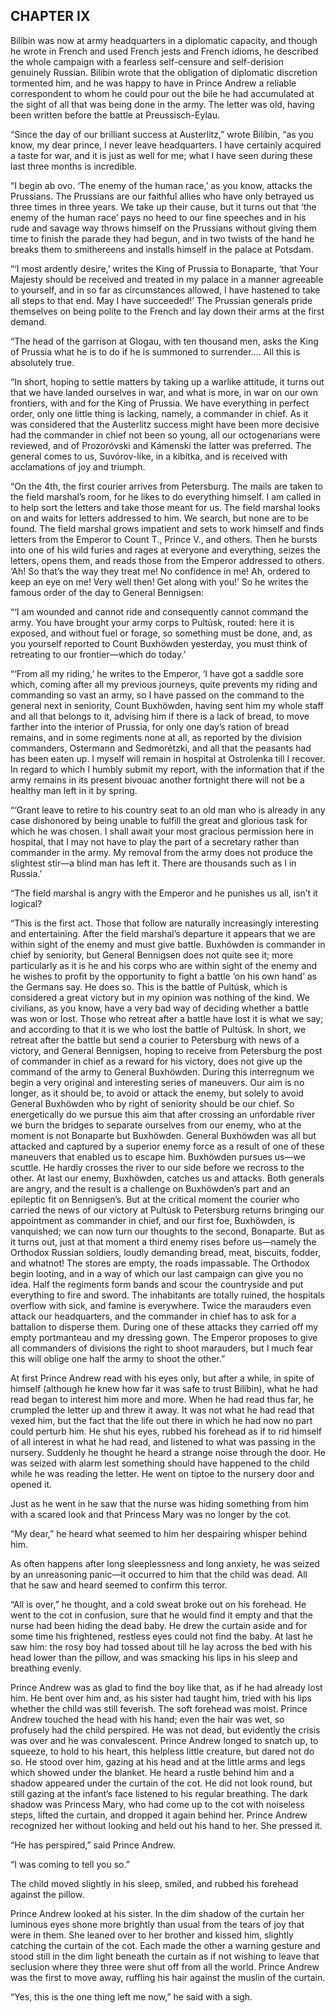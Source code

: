 ## CHAPTER IX

Bilíbin was now at army headquarters in a diplomatic capacity, and
though he wrote in French and used French jests and French idioms,
he described the whole campaign with a fearless self-censure and
self-derision genuinely Russian. Bilíbin wrote that the obligation of
diplomatic discretion tormented him, and he was happy to have in Prince
Andrew a reliable correspondent to whom he could pour out the bile he
had accumulated at the sight of all that was being done in the army.
The letter was old, having been written before the battle at
Preussisch-Eylau.

“Since the day of our brilliant success at Austerlitz,” wrote
Bilíbin, “as you know, my dear prince, I never leave headquarters. I
have certainly acquired a taste for war, and it is just as well for me;
what I have seen during these last three months is incredible.

“I begin ab ovo. ‘The enemy of the human race,’ as you know,
attacks the Prussians. The Prussians are our faithful allies who have
only betrayed us three times in three years. We take up their cause, but
it turns out that ‘the enemy of the human race’ pays no heed to
our fine speeches and in his rude and savage way throws himself on the
Prussians without giving them time to finish the parade they had begun,
and in two twists of the hand he breaks them to smithereens and installs
himself in the palace at Potsdam.

“‘I most ardently desire,’ writes the King of Prussia to
Bonaparte, ‘that Your Majesty should be received and treated in my
palace in a manner agreeable to yourself, and in so far as circumstances
allowed, I have hastened to take all steps to that end. May I have
succeeded!’ The Prussian generals pride themselves on being polite to
the French and lay down their arms at the first demand.

“The head of the garrison at Glogau, with ten thousand men, asks the
King of Prussia what he is to do if he is summoned to surrender.... All
this is absolutely true.

“In short, hoping to settle matters by taking up a warlike attitude,
it turns out that we have landed ourselves in war, and what is more,
in war on our own frontiers, with and for the King of Prussia. We have
everything in perfect order, only one little thing is lacking, namely,
a commander in chief. As it was considered that the Austerlitz success
might have been more decisive had the commander in chief not been so
young, all our octogenarians were reviewed, and of Prozoróvski
and Kámenski the latter was preferred. The general comes to us,
Suvórov-like, in a kibítka, and is received with acclamations of joy
and triumph.

“On the 4th, the first courier arrives from Petersburg. The mails
are taken to the field marshal’s room, for he likes to do everything
himself. I am called in to help sort the letters and take those meant
for us. The field marshal looks on and waits for letters addressed
to him. We search, but none are to be found. The field marshal grows
impatient and sets to work himself and finds letters from the Emperor
to Count T., Prince V., and others. Then he bursts into one of his wild
furies and rages at everyone and everything, seizes the letters, opens
them, and reads those from the Emperor addressed to others. ‘Ah! So
that’s the way they treat me! No confidence in me! Ah, ordered to keep
an eye on me! Very well then! Get along with you!’ So he writes the
famous order of the day to General Bennigsen:

“‘I am wounded and cannot ride and consequently cannot command the
army. You have brought your army corps to Pultúsk, routed: here it is
exposed, and without fuel or forage, so something must be done, and, as
you yourself reported to Count Buxhöwden yesterday, you must think of
retreating to our frontier—which do today.’

“‘From all my riding,’ he writes to the Emperor, ‘I have got a
saddle sore which, coming after all my previous journeys, quite prevents
my riding and commanding so vast an army, so I have passed on the
command to the general next in seniority, Count Buxhöwden, having sent
him my whole staff and all that belongs to it, advising him if there is
a lack of bread, to move farther into the interior of Prussia, for only
one day’s ration of bread remains, and in some regiments none at all,
as reported by the division commanders, Ostermann and Sedmorétzki, and
all that the peasants had has been eaten up. I myself will remain in
hospital at Ostrolenka till I recover. In regard to which I humbly
submit my report, with the information that if the army remains in its
present bivouac another fortnight there will not be a healthy man left
in it by spring.

“‘Grant leave to retire to his country seat to an old man who is
already in any case dishonored by being unable to fulfill the great and
glorious task for which he was chosen. I shall await your most gracious
permission here in hospital, that I may not have to play the part of a
secretary rather than commander in the army. My removal from the army
does not produce the slightest stir—a blind man has left it. There are
thousands such as I in Russia.’

“The field marshal is angry with the Emperor and he punishes us all,
isn’t it logical?

“This is the first act. Those that follow are naturally increasingly
interesting and entertaining. After the field marshal’s departure
it appears that we are within sight of the enemy and must give battle.
Buxhöwden is commander in chief by seniority, but General Bennigsen
does not quite see it; more particularly as it is he and his corps who
are within sight of the enemy and he wishes to profit by the opportunity
to fight a battle ‘on his own hand’ as the Germans say. He does so.
This is the battle of Pultúsk, which is considered a great victory but
in my opinion was nothing of the kind. We civilians, as you know, have
a very bad way of deciding whether a battle was won or lost. Those who
retreat after a battle have lost it is what we say; and according to
that it is we who lost the battle of Pultúsk. In short, we retreat
after the battle but send a courier to Petersburg with news of a
victory, and General Bennigsen, hoping to receive from Petersburg the
post of commander in chief as a reward for his victory, does not give up
the command of the army to General Buxhöwden. During this interregnum
we begin a very original and interesting series of maneuvers. Our aim is
no longer, as it should be, to avoid or attack the enemy, but solely to
avoid General Buxhöwden who by right of seniority should be our chief.
So energetically do we pursue this aim that after crossing an unfordable
river we burn the bridges to separate ourselves from our enemy, who at
the moment is not Bonaparte but Buxhöwden. General Buxhöwden was all
but attacked and captured by a superior enemy force as a result of one
of these maneuvers that enabled us to escape him. Buxhöwden pursues
us—we scuttle. He hardly crosses the river to our side before we
recross to the other. At last our enemy, Buxhöwden, catches us and
attacks. Both generals are angry, and the result is a challenge on
Buxhöwden’s part and an epileptic fit on Bennigsen’s. But at the
critical moment the courier who carried the news of our victory at
Pultúsk to Petersburg returns bringing our appointment as commander in
chief, and our first foe, Buxhöwden, is vanquished; we can now turn
our thoughts to the second, Bonaparte. But as it turns out, just at
that moment a third enemy rises before us—namely the Orthodox Russian
soldiers, loudly demanding bread, meat, biscuits, fodder, and whatnot!
The stores are empty, the roads impassable. The Orthodox begin looting,
and in a way of which our last campaign can give you no idea. Half the
regiments form bands and scour the countryside and put everything
to fire and sword. The inhabitants are totally ruined, the hospitals
overflow with sick, and famine is everywhere. Twice the marauders even
attack our headquarters, and the commander in chief has to ask for a
battalion to disperse them. During one of these attacks they carried off
my empty portmanteau and my dressing gown. The Emperor proposes to give
all commanders of divisions the right to shoot marauders, but I much
fear this will oblige one half the army to shoot the other.”

At first Prince Andrew read with his eyes only, but after a while,
in spite of himself (although he knew how far it was safe to trust
Bilíbin), what he had read began to interest him more and more. When he
had read thus far, he crumpled the letter up and threw it away. It was
not what he had read that vexed him, but the fact that the life out
there in which he had now no part could perturb him. He shut his eyes,
rubbed his forehead as if to rid himself of all interest in what he
had read, and listened to what was passing in the nursery. Suddenly he
thought he heard a strange noise through the door. He was seized with
alarm lest something should have happened to the child while he was
reading the letter. He went on tiptoe to the nursery door and opened it.

Just as he went in he saw that the nurse was hiding something from him
with a scared look and that Princess Mary was no longer by the cot.

“My dear,” he heard what seemed to him her despairing whisper behind
him.

As often happens after long sleeplessness and long anxiety, he was
seized by an unreasoning panic—it occurred to him that the child was
dead. All that he saw and heard seemed to confirm this terror.

“All is over,” he thought, and a cold sweat broke out on his
forehead. He went to the cot in confusion, sure that he would find it
empty and that the nurse had been hiding the dead baby. He drew the
curtain aside and for some time his frightened, restless eyes could not
find the baby. At last he saw him: the rosy boy had tossed about till he
lay across the bed with his head lower than the pillow, and was smacking
his lips in his sleep and breathing evenly.

Prince Andrew was as glad to find the boy like that, as if he had
already lost him. He bent over him and, as his sister had taught him,
tried with his lips whether the child was still feverish. The soft
forehead was moist. Prince Andrew touched the head with his hand; even
the hair was wet, so profusely had the child perspired. He was not dead,
but evidently the crisis was over and he was convalescent. Prince Andrew
longed to snatch up, to squeeze, to hold to his heart, this helpless
little creature, but dared not do so. He stood over him, gazing at his
head and at the little arms and legs which showed under the blanket. He
heard a rustle behind him and a shadow appeared under the curtain of
the cot. He did not look round, but still gazing at the infant’s face
listened to his regular breathing. The dark shadow was Princess Mary,
who had come up to the cot with noiseless steps, lifted the curtain,
and dropped it again behind her. Prince Andrew recognized her without
looking and held out his hand to her. She pressed it.

“He has perspired,” said Prince Andrew.

“I was coming to tell you so.”

The child moved slightly in his sleep, smiled, and rubbed his forehead
against the pillow.

Prince Andrew looked at his sister. In the dim shadow of the curtain her
luminous eyes shone more brightly than usual from the tears of joy that
were in them. She leaned over to her brother and kissed him, slightly
catching the curtain of the cot. Each made the other a warning gesture
and stood still in the dim light beneath the curtain as if not wishing
to leave that seclusion where they three were shut off from all the
world. Prince Andrew was the first to move away, ruffling his hair
against the muslin of the curtain.

“Yes, this is the one thing left me now,” he said with a sigh.





